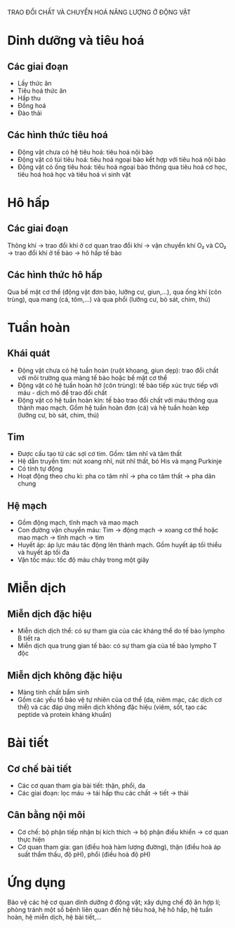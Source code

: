 TRAO ĐỔI CHẤT VÀ CHUYỂN HOÁ NĂNG LƯỢNG Ở ĐỘNG VẬT

# Dinh dưỡng và tiêu hoá

## Các giai đoạn
- Lấy thức ăn
- Tiêu hoá thức ăn
- Hấp thu
- Đồng hoá
- Đào thải

## Các hình thức tiêu hoá
- Động vật chưa có hệ tiêu hoá: tiêu hoá nội bào
- Động vật có túi tiêu hoá: tiêu hoá ngoại bào kết hợp với tiêu hoá nội bào
- Động vật có ống tiêu hoá: tiêu hoá ngoại bào thông qua tiêu hoá cơ học, tiêu hoá hoá học và tiêu hoá vi sinh vật

# Hô hấp

## Các giai đoạn
Thông khí → trao đổi khí ở cơ quan trao đổi khí → vận chuyển khí O₂ và CO₂ → trao đổi khí ở tế bào → hô hấp tế bào

## Các hình thức hô hấp
Qua bề mặt cơ thể (động vật đơn bào, lưỡng cư, giun,...), qua ống khí (côn trùng), qua mang (cá, tôm,...) và qua phổi (lưỡng cư, bò sát, chim, thú)

# Tuần hoàn

## Khái quát
- Động vật chưa có hệ tuần hoàn (ruột khoang, giun dẹp): trao đổi chất với môi trường qua màng tế bào hoặc bề mặt cơ thể
- Động vật có hệ tuần hoàn hở (côn trùng): tế bào tiếp xúc trực tiếp với máu - dịch mô để trao đổi chất
- Động vật có hệ tuần hoàn kín: tế bào trao đổi chất với máu thông qua thành mao mạch. Gồm hệ tuần hoàn đơn (cá) và hệ tuần hoàn kép (lưỡng cư, bò sát, chim, thú)

## Tim
- Được cấu tạo từ các sợi cơ tim. Gồm: tâm nhĩ và tâm thất
- Hệ dẫn truyền tim: nút xoang nhĩ, nút nhĩ thất, bó His và mạng Purkinje
- Có tính tự động
- Hoạt động theo chu kì: pha co tâm nhĩ → pha co tâm thất → pha dãn chung

## Hệ mạch
- Gồm động mạch, tĩnh mạch và mao mạch
- Con đường vận chuyển máu: Tim → động mạch → xoang cơ thể hoặc mao mạch → tĩnh mạch → tim
- Huyết áp: áp lực máu tác động lên thành mạch. Gồm huyết áp tối thiểu và huyết áp tối đa
- Vận tốc máu: tốc độ máu chảy trong một giây

# Miễn dịch

## Miễn dịch đặc hiệu
- Miễn dịch dịch thể: có sự tham gia của các kháng thể do tế bào lympho B tiết ra
- Miễn dịch qua trung gian tế bào: có sự tham gia của tế bào lympho T độc

## Miễn dịch không đặc hiệu
- Màng tinh chất bẩm sinh
- Gồm các yếu tố bảo vệ tự nhiên của cơ thể (da, niêm mạc, các dịch cơ thể) và các đáp ứng miễn dịch không đặc hiệu (viêm, sốt, tạo các peptide và protein kháng khuẩn)

# Bài tiết

## Cơ chế bài tiết
- Các cơ quan tham gia bài tiết: thận, phổi, da
- Các giai đoạn: lọc máu → tái hấp thu các chất → tiết → thải

## Cân bằng nội môi
- Cơ chế: bộ phận tiếp nhận bị kích thích → bộ phận điều khiển → cơ quan thực hiện
- Cơ quan tham gia: gan (điều hoà hàm lượng đường), thận (điều hoà áp suất thẩm thấu, độ pH), phổi (điều hoà độ pH)

# Ứng dụng
Bảo vệ các hệ cơ quan dinh dưỡng ở động vật; xây dựng chế độ ăn hợp lí; phòng tránh một số bệnh liên quan đến hệ tiêu hoá, hệ hô hấp, hệ tuần hoàn, hệ miễn dịch, hệ bài tiết,...